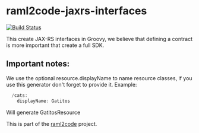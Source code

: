 # raml2code-jaxrs-interfaces

[![Build Status](https://img.shields.io/travis/gextech/raml2code-jaxrs-interfaces/master.svg?style=flat)](https://travis-ci.org/gextech/raml2code-jaxrs-interfaces)

This create JAX-RS interfaces in Groovy, we believe that defining a contract is more important that create a full SDK.
## Important notes:
  We use the optional resource.displayName to name resource classes, if you use this generator don't forget to provide it.
  Example:
  ```groovy
    /cats:
      displayName: Gatitos
  ```
  Will generate GatitosResource

This is part of the [raml2code](git@github.com:gextech/raml2code.git) project.
